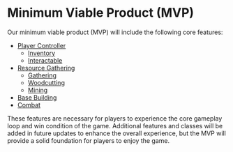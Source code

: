 # Minimum Viable Product (MVP)

Our minimum viable product (MVP) will include the following core features:

- [Player Controller](./classes/index.md)
  - [Inventory](./mechanics/inventory/inventory.md)
  - [Interactable](./mechanics/interactable/interactable.md)
  <!-- - [Hunter](./classes/hunter.md)
  - [Gatherer](./classes/gatherer.md) -->
- [Resource Gathering](./mechanics/interactable/resource-gathering/resource-gathering.md)
  - [Gathering](./mechanics/interactable/resource-gathering/gathering.md)
  - [Woodcutting](./mechanics/interactable/resource-gathering/woodcutting.md)
  - [Mining](./mechanics/interactable/resource-gathering/mining.md)
  <!-- - [Crafting System](./crafting-system.md) -->
- [Base Building](./mechanics/base-building/building.md)
- [Combat](./mechanics/combat/combat.md)

These features are necessary for players to experience the core gameplay loop and win condition of the game. Additional features and classes will be added in future updates to enhance the overall experience, but the MVP will provide a solid foundation for players to enjoy the game.
